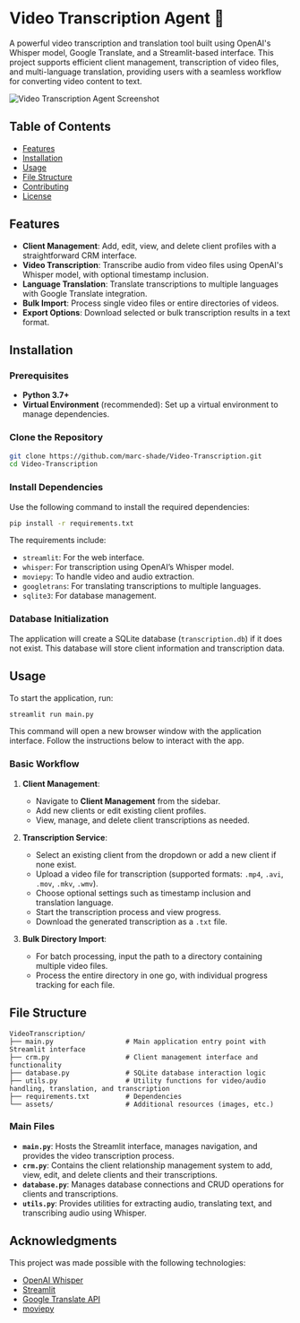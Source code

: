 # Video Transcription Agent 🎥

A powerful video transcription and translation tool built using OpenAI's Whisper model, Google Translate, and a Streamlit-based interface. This project supports efficient client management, transcription of video files, and multi-language translation, providing users with a seamless workflow for converting video content to text.

![Video Transcription Agent Screenshot](assets/demo_screenshot.png) <!-- Optional: Add a screenshot of the app -->

## Table of Contents
- [Features](#features)
- [Installation](#installation)
- [Usage](#usage)
- [File Structure](#file-structure)
- [Contributing](#contributing)
- [License](#license)

## Features

- **Client Management**: Add, edit, view, and delete client profiles with a straightforward CRM interface.
- **Video Transcription**: Transcribe audio from video files using OpenAI's Whisper model, with optional timestamp inclusion.
- **Language Translation**: Translate transcriptions to multiple languages with Google Translate integration.
- **Bulk Import**: Process single video files or entire directories of videos.
- **Export Options**: Download selected or bulk transcription results in a text format.

## Installation

### Prerequisites

- **Python 3.7+**
- **Virtual Environment** (recommended): Set up a virtual environment to manage dependencies.

### Clone the Repository

```bash
git clone https://github.com/marc-shade/Video-Transcription.git
cd Video-Transcription
```

### Install Dependencies

Use the following command to install the required dependencies:

```bash
pip install -r requirements.txt
```

The requirements include:
- `streamlit`: For the web interface.
- `whisper`: For transcription using OpenAI’s Whisper model.
- `moviepy`: To handle video and audio extraction.
- `googletrans`: For translating transcriptions to multiple languages.
- `sqlite3`: For database management.

### Database Initialization

The application will create a SQLite database (`transcription.db`) if it does not exist. This database will store client information and transcription data.

## Usage

To start the application, run:

```bash
streamlit run main.py
```

This command will open a new browser window with the application interface. Follow the instructions below to interact with the app.

### Basic Workflow

1. **Client Management**:
   - Navigate to **Client Management** from the sidebar.
   - Add new clients or edit existing client profiles.
   - View, manage, and delete client transcriptions as needed.

2. **Transcription Service**:
   - Select an existing client from the dropdown or add a new client if none exist.
   - Upload a video file for transcription (supported formats: `.mp4`, `.avi`, `.mov`, `.mkv`, `.wmv`).
   - Choose optional settings such as timestamp inclusion and translation language.
   - Start the transcription process and view progress.
   - Download the generated transcription as a `.txt` file.

3. **Bulk Directory Import**:
   - For batch processing, input the path to a directory containing multiple video files.
   - Process the entire directory in one go, with individual progress tracking for each file.

## File Structure

```
VideoTranscription/
├── main.py                  # Main application entry point with Streamlit interface
├── crm.py                   # Client management interface and functionality
├── database.py              # SQLite database interaction logic
├── utils.py                 # Utility functions for video/audio handling, translation, and transcription
├── requirements.txt         # Dependencies
└── assets/                  # Additional resources (images, etc.)
```

### Main Files

- **`main.py`**: Hosts the Streamlit interface, manages navigation, and provides the video transcription process.
- **`crm.py`**: Contains the client relationship management system to add, view, edit, and delete clients and their transcriptions.
- **`database.py`**: Manages database connections and CRUD operations for clients and transcriptions.
- **`utils.py`**: Provides utilities for extracting audio, translating text, and transcribing audio using Whisper.

## Acknowledgments

This project was made possible with the following technologies:
- [OpenAI Whisper](https://github.com/openai/whisper)
- [Streamlit](https://streamlit.io/)
- [Google Translate API](https://py-googletrans.readthedocs.io/)
- [moviepy](https://zulko.github.io/moviepy/)
